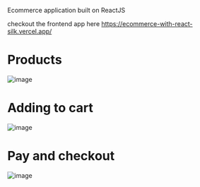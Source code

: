 
Ecommerce application built on ReactJS

checkout the frontend app here https://ecommerce-with-react-silk.vercel.app/

# Products  
![image](https://user-images.githubusercontent.com/43900954/224019970-3cc8c3ae-7201-4b37-aa04-6eb08c88730b.png)


# Adding to cart
![image](https://user-images.githubusercontent.com/43900954/224020087-8fe6ae40-ea52-4cf6-9b4d-85976a2cf0c8.png)

# Pay and checkout
![image](https://user-images.githubusercontent.com/43900954/224020505-5d3d8707-52d3-4482-827a-8415fce78739.png)
